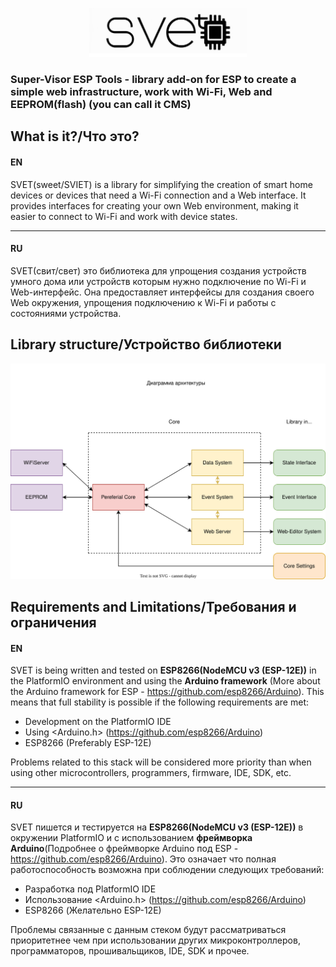 <p align="center">
  <img src="https://github.com/Lisoveliy/SVET/blob/master/logo-sized.png?raw=true" alt="logotype: SVET" width="50%" height="50%"/>
</p>

### Super-Visor ESP Tools - library add-on for ESP to create a simple web infrastructure, work with Wi-Fi, Web and EEPROM(flash) (you can call it CMS)
  
## What is it?/Что это?

#### EN
SVET(sweet/SVIET) is a library for simplifying the creation of smart home devices or devices that need a Wi-Fi connection and a Web interface. It provides interfaces for creating your own Web environment, making it easier to connect to Wi-Fi and work with device states.
<hr>

#### RU
SVET(свит/свет) это библиотека для упрощения создания устройств умного дома или устройств которым нужно подключение по Wi-Fi и Web-интерфейс. Она предоставляет интерфейсы для создания своего Web окружения, упрощения подключению к Wi-Fi и работы с состояниями устройства.


## Library structure/Устройство библиотеки

<p align="center">
  <img src="https://github.com/Lisoveliy/SVET/blob/master/docs/MainArchitecture.drawio.svg?raw=true" alt="Main Architecture"/>
</p>

## Requirements and Limitations/Требования и ограничения

#### EN
SVET is being written and tested on <strong>ESP8266(NodeMCU v3 (ESP-12E))</strong> in the PlatformIO environment and using the <strong>Arduino framework</strong> (More about the Arduino framework for ESP - https://github.com/esp8266/Arduino). This means that full stability is possible if the following requirements are met:

- Development on the PlatformIO IDE
- Using <Arduino.h> (https://github.com/esp8266/Arduino)
- ESP8266 (Preferably ESP-12E)

Problems related to this stack will be considered more priority than when using other microcontrollers, programmers, firmware, IDE, SDK, etc.
<hr>

#### RU
SVET пишется и тестируется на <strong>ESP8266(NodeMCU v3 (ESP-12E))</strong> в окружении PlatformIO и с использованием <strong>фреймворка Arduino</strong>(Подробнее о фреймворке Arduino под ESP - https://github.com/esp8266/Arduino). Это означает что полная работоспособность возможна при соблюдении следующих требований:

- Разработка под PlatformIO IDE
- Использование <Arduino.h> (https://github.com/esp8266/Arduino)
- ESP8266 (Желательно ESP-12E)

Проблемы связанные с данным стеком будут рассматриваться приоритетнее чем при использовании других микроконтроллеров, программаторов, прошивальщиков, IDE, SDK и прочее.

